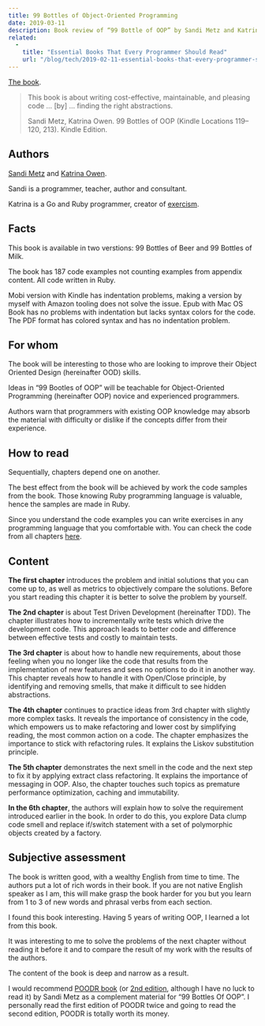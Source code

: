 ```yaml
---
title: 99 Bottles of Object-Oriented Programming
date: 2019-03-11
description: Book review of “99 Bottle of OOP” by Sandi Metz and Katrina Owen
related:
  -
    title: "Essential Books That Every Programmer Should Read"
    url: "/blog/tech/2019-02-11-essential-books-that-every-programmer-should-read/"
---
```


[The book](https://www.sandimetz.com/99bottles).

> This book is about writing cost-effective, maintainable, and pleasing code … [by] … finding the right abstractions.
>
> Sandi Metz, Katrina Owen. 99 Bottles of OOP (Kindle Locations 119–120, 213). Kindle Edition.

## Authors

[Sandi Metz](https://www.sandimetz.com/) and [Katrina Owen](https://www.kytrinyx.com).

Sandi is a programmer, teacher, author and consultant.

Katrina is a Go and Ruby programmer, creator of [exercism](https://exercism.io).

## Facts

This book is available in two verstions: 99 Bottles of Beer and 99 Bottles of Milk.

The book has 187 code examples not counting examples from appendix content. All code written in Ruby.

Mobi version with Kindle has indentation problems, making a version by myself with Amazon tooling does not solve the issue. Epub with Mac OS Book has no problems with indentation but lacks syntax colors for the code. The PDF format has colored syntax and has no indentation problem.

## For whom

The book will be interesting to those who are looking to improve their Object Oriented Design (hereinafter OOD) skills.

Ideas in “99 Bootles of OOP” will be teachable for Object-Oriented Programming (hereinafter OOP) novice and experienced programmers.

Authors warn that programmers with existing OOP knowledge may absorb the material with difficulty or dislike if the concepts differ from their experience.

## How to read

Sequentially, chapters depend one on another.

The best effect from the book will be achieved by work the code samples from the book. Those knowing Ruby programming language is valuable, hence the samples are made in Ruby.

Since you understand the code examples you can write exercises in any programming language that you comfortable with.
You can check the code from all chapters [here](https://github.com/sandimetz/99bottles).

## Content

**The first chapter** introduces the problem and initial solutions that you can come up to, as well as metrics to objectively compare the solutions. Before you start reading this chapter it is better to solve the problem by yourself.

**The 2nd chapter** is about Test Driven Development (hereinafter TDD). The chapter illustrates how to incrementally write tests which drive the development code. This approach leads to better code and difference between effective tests and costly to maintain tests.

**The 3rd chapter** is about how to handle new requirements, about those feeling when you no longer like the code that results from the implementation of new features and sees no options to do it in another way. This chapter reveals how to handle it with Open/Close principle, by identifying and removing smells, that make it difficult to see hidden abstractions.

**The 4th chapter** continues to practice ideas from 3rd chapter with slightly more complex tasks. It reveals the importance of consistency in the code, which empowers us to make refactoring and lower cost by simplifying reading, the most common action on a code. The chapter emphasizes the importance to stick with refactoring rules. It explains the Liskov substitution principle.

**The 5th chapter** demonstrates the next smell in the code and the next step to fix it by applying extract class refactoring. It explains the importance of messaging in OOP. Also, the chapter touches such topics as premature performance optimization, caching and immutability.

**In the 6th chapter**, the authors will explain how to solve the requirement introduced earlier in the book. In order to do this, you explore Data clump code smell and replace if/switch statement with a set of polymorphic objects created by a factory.

## Subjective assessment

The book is written good, with a wealthy English from time to time. The authors put a lot of rich words in their book. If you are not native English speaker as I am, this will make grasp the book harder for you but you learn from 1 to 3 of new words and phrasal verbs from each section.

I found this book interesting. Having 5 years of writing OOP, I learned a lot from this book.

It was interesting to me to solve the problems of the next chapter without reading it before it and to compare the result of my work with the results of the authors.

The content of the book is deep and narrow as a result.

I would recommend [POODR book](https://amzn.to/32MLnFU) (or [2nd edition](https://amzn.to/2YotkX8), although I have no luck to read it) by Sandi Metz as a complement material for “99 Bottles Of OOP”. I personally read the first edition of POODR twice and going to read the second edition, POODR is totally worth its money.

